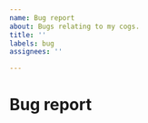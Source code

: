 ```yaml
---
name: Bug report
about: Bugs relating to my cogs.
title: ''
labels: bug
assignees: ''

---
```


# Bug report

<!-- Please include the cog and command it came from, what you expected to happen and what actually happened. -->

<!-- If there's a traceback, please post it as well. -->